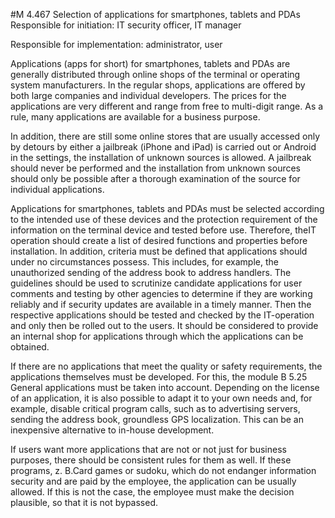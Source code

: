 #M 4.467 Selection of applications for smartphones, tablets and PDAs
Responsible for initiation: IT security officer, IT manager

Responsible for implementation: administrator, user

Applications (apps for short) for smartphones, tablets and PDAs are generally distributed through online shops of the terminal or operating system manufacturers. In the regular shops, applications are offered by both large companies and individual developers. The prices for the applications are very different and range from free to multi-digit range. As a rule, many applications are available for a business purpose.

In addition, there are still some online stores that are usually accessed only by detours by either a jailbreak (iPhone and iPad) is carried out or Android in the settings, the installation of unknown sources is allowed. A jailbreak should never be performed and the installation from unknown sources should only be possible after a thorough examination of the source for individual applications.

Applications for smartphones, tablets and PDAs must be selected according to the intended use of these devices and the protection requirement of the information on the terminal device and tested before use. Therefore, theIT operation should create a list of desired functions and properties before installation. In addition, criteria must be defined that applications should under no circumstances possess. This includes, for example, the unauthorized sending of the address book to address handlers. The guidelines should be used to scrutinize candidate applications for user comments and testing by other agencies to determine if they are working reliably and if security updates are available in a timely manner. Then the respective applications should be tested and checked by the IT-operation and only then be rolled out to the users. It should be considered to provide an internal shop for applications through which the applications can be obtained.

If there are no applications that meet the quality or safety requirements, the applications themselves must be developed. For this, the module B 5.25 General applications must be taken into account. Depending on the license of an application, it is also possible to adapt it to your own needs and, for example, disable critical program calls, such as to advertising servers, sending the address book, groundless GPS localization. This can be an inexpensive alternative to in-house development.

If users want more applications that are not or not just for business purposes, there should be consistent rules for them as well. If these programs, z. B.Card games or sudoku, which do not endanger information security and are paid by the employee, the application can be usually allowed. If this is not the case, the employee must make the decision plausible, so that it is not bypassed.



